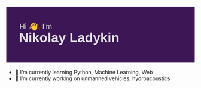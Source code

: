 ![welcome-banner](https://github.com/Ladyk3000/Ladyk3000/blob/main/header.png)

- 🌱 I’m currently learning Python, Machine Learning, Web
- 🔭 I’m currently working on unmanned vehicles, hydroacoustics
